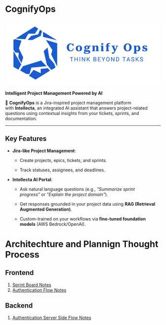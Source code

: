 # **CognifyOps**

![alt text](image.png)

**Intelligent Project Management Powered by AI**

🚀 **CognifyOps** is a Jira-inspired project management platform with **Intellecta**, an integrated AI assistant that answers project-related questions using contextual insights from your tickets, sprints, and documentation.

---

## **Key Features**

- **Jira-like Project Management**:

  - Create projects, epics, tickets, and sprints.

  - Track statuses, assignees, and deadlines.

- **Intellecta AI Portal**:

  - Ask natural language questions (e.g., *"Summarize sprint progress"* or *"Explain the project domain"*).

  - Get responses grounded in your project data using **RAG (Retrieval Augmented Generation)**.

  - Custom-trained on your workflows via **fine-tuned foundation models** (AWS Bedrock/OpenAI).

# Architechture and Plannign Thought Process

## Frontend

1. [Sprint Board Notes](notes/fe/sprint-board.md)
2. [Authentication Flow Notes](notes/fe/auth.md)

## Backend

1. [Authentication Server Side Flow Notes](notes/be/auth-ss.md)
